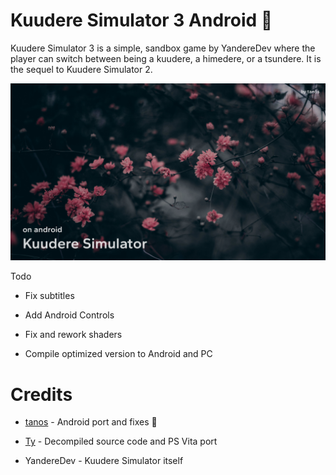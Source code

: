 # Kuudere Simulator 3 Android 🚧

Kuudere Simulator 3 is a simple, sandbox game by YandereDev where the player can switch between being a kuudere, a himedere, or a tsundere. It is the sequel to Kuudere Simulator 2.

![tanos-frontend](https://raw.githubusercontent.com/TacoGit/KS3Android/main/thumb.png)

Todo
* Fix subtitles

* Add Android Controls

* Fix and rework shaders

* Compile optimized version to Android and PC

# Credits
* [tanos](https://github.com/TacoGit) - Android port and fixes 🚧

* [Ty](https://twitter.com/TyDotCS) - Decompiled source code and PS Vita port

* YandereDev - Kuudere Simulator itself
